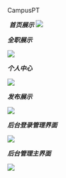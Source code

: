CampusPT

​	***首页展示***	![](http://prfvlj038.bkt.clouddn.com/fehelper-192-168-22-227-8080-CampusPT-user-index-jsp-1558333051185.png)



***全职展示***

![](http://prfvlj038.bkt.clouddn.com/fehelper-192-168-22-227-8080-CampusPT-user-allreleaseorders-do-1558333127402.png)

***个人中心***

![](http://prfvlj038.bkt.clouddn.com/qweqwe.png)

***发布展示***

![](http://prfvlj038.bkt.clouddn.com/fehelper-192-168-22-227-8080-CampusPT-user-odetail-do-1558334658483.png)

***后台登录管理界面***

![](http://prfvlj038.bkt.clouddn.com/QQ%E6%88%AA%E5%9B%BE20190520144536.png)

***后台管理主界面***

![](http://prfvlj038.bkt.clouddn.com/QQ%E6%88%AA%E5%9B%BE20190520144641.png)
